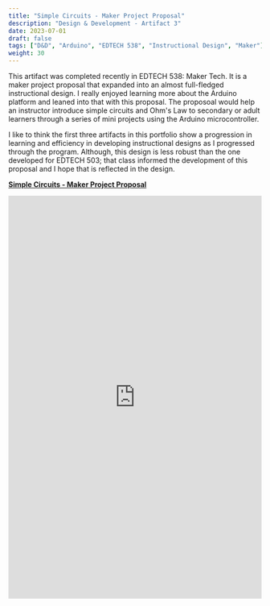 ```yaml
---
title: "Simple Circuits - Maker Project Proposal"
description: "Design & Development - Artifact 3"
date: 2023-07-01
draft: false
tags: ["D&D", "Arduino", "EDTECH 538", "Instructional Design", "Maker"]
weight: 30
---
```

This artifact was completed recently in EDTECH 538: Maker Tech.  It is a maker project proposal that expanded into an almost full-fledged instructional design.  I really enjoyed learning more about the Arduino platform and leaned into that with this proposal. The proposoal would help an instructor introduce simple circuits and Ohm's Law to secondary or adult learners through a series of mini projects using the Arduino microcontroller.

I like to think the first three artifacts in this portfolio show a progression in learning and efficiency in developing instructional designs as I progressed through the program.  Although, this design is less robust than the one developed for EDTECH 503; that class informed the development of this proposal and I hope that is reflected in the design.

**[Simple Circuits - Maker Project Proposal](https://docs.google.com/document/d/1bFjoCCxGs849b87OtL7BdgAY6Qk8bupAH4GwhgUtrko/preview)**

<p><iframe src="https://docs.google.com/document/d/1bFjoCCxGs849b87OtL7BdgAY6Qk8bupAH4GwhgUtrko/preview" frameborder="0" width="100%" height="800" allowfullscreen="true" mozallowfullscreen="true" webkitallowfullscreen="true"></iframe></p>
